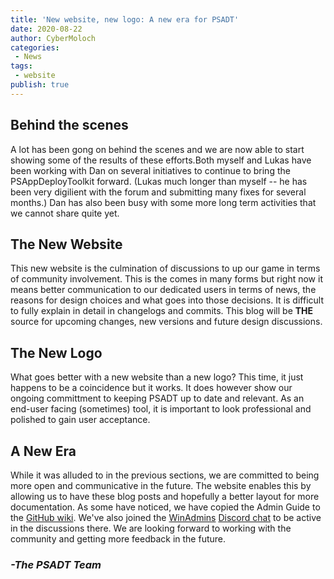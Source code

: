 ```yaml
---
title: 'New website, new logo: A new era for PSADT'
date: 2020-08-22
author: CyberMoloch
categories:
 - News
tags:
 - website
publish: true
---
```


## Behind the scenes

A lot has been gong on behind the scenes and we are now able to start showing some of the results of these efforts.Both
myself and Lukas have been working with Dan on several initiatives to continue to bring the PSAppDeployToolkit forward.
(Lukas much longer than myself -- he has been very digilient with the forum and submitting many fixes for several
months.) Dan has also been busy with some more long term activities that we cannot share quite yet.

## The New Website

This new website is the culmination of discussions to up our game in terms of community involvement. This is the comes
in many forms but right now it means better communication to our dedicated users in terms of news, the reasons for
design choices and what goes into those decisions. It is difficult to fully explain in detail in changelogs and commits.
This blog will be **THE** source for upcoming changes, new versions and future design discussions.

## The New Logo

What goes better with a new website than a new logo? This time, it just happens to be a coincidence but it works. It does
however show our ongoing committment to keeping PSADT up to date and relevant. As an end-user facing (sometimes) tool,
it is important to look professional and polished to gain user acceptance.

## A New Era

While it was alluded to in the previous sections, we are committed to being more open and communicative in the future.
The website enables this by allowing us to have these blog posts and hopefully a better layout for more documentation.
As some have noticed, we have copied the Admin Guide to the
[GitHub wiki](https://github.com/PSAppDeployToolkit/PSAppDeployToolkit/wiki). We've also joined the
[WinAdmins](https://winadmins.io/) [Discord chat](https://aka.ms/WinAdmins) to be active in the discussions there. We
are looking forward to working with the community and getting more feedback in the future.

### *-The PSADT Team*
